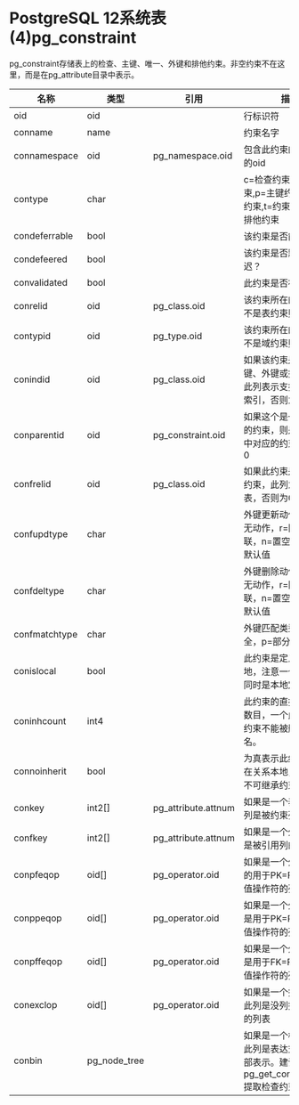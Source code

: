 # PostgreSQL 12系统表(4)pg_constraint

pg_constraint存储表上的检查、主键、唯一、外键和排他约束。非空约束不在这里，而是在pg_attribute目录中表示。

| 名称          | 类型         | 引用                | 描述                                                         |
| ------------- | ------------ | ------------------- | ------------------------------------------------------------ |
| oid           | oid          |                     | 行标识符                                                     |
| conname       | name         |                     | 约束名字                                                     |
| connamespace  | oid          | pg_namespace.oid    | 包含此约束的名字空间的oid                                    |
| contype       | char         |                     | c=检查约束,f=外键约束,p=主键约束,u=唯一约束,t=约束触发器,x=排他约束 |
| condeferrable | bool         |                     | 该约束是否能被延迟？                                         |
| condefeered   | bool         |                     | 该约束是否默认被延迟？                                       |
| convalidated  | bool         |                     | 此约束是否被验证过？                                         |
| conrelid      | oid          | pg_class.oid        | 该约束所在的表，如果不是表约束则为0                          |
| contypid      | oid          | pg_type.oid         | 该约束所在的域，如果不是域约束则为0                          |
| conindid      | oid          | pg_class.oid        | 如果该约束是唯一、主键、外键或排他约束，此列表示支持此约束的索引，否则为0 |
| conparentid   | oid          | pg_constraint.oid   | 如果这个是一个分区中的约束，则是父分区表中对应的约束；否则为0 |
| confrelid     | oid          | pg_class.oid        | 如果此约束是一个外键约束，此列为被引用的表，否则为0          |
| confupdtype   | char         |                     | 外键更新动作代码：a=无动作，r=限制，c=级联，n=置空，d=置为默认值 |
| confdeltype   | char         |                     | 外键删除动作代码：a=无动作，r=限制，c=级联，n=置空，d=置为默认值 |
| confmatchtype | char         |                     | 外键匹配类型：f=完全，p=部分，s=简单                         |
| conislocal    | bool         |                     | 此约束是定义在关系本地，注意一个约束可以同时是本地定义和继承 |
| coninhcount   | int4         |                     | 此约束的直接继承祖先数目，一个此列非零的约束不能被删除或重命名。 |
| connoinherit  | bool         |                     | 为真表示此约束被定义在关系本地，它是一个不可继承约束         |
| conkey        | int2[]       | pg_attribute.attnum | 如果是一个表约束，此列是被约束列的列表。                     |
| confkey       | int2[]       | pg_attribute.attnum | 如果是一个外键，此列是被引用列的列表。                       |
| conpfeqop     | oid[]        | pg_operator.oid     | 如果是一个外键，此列的用于PK=FK比较的等值操作符的列表        |
| conppeqop     | oid[]        | pg_operator.oid     | 如果是一个外键，此列是用于PK=PK比较的等值操作符的列表        |
| conpffeqop    | oid[]        | pg_operator.oid     | 如果是一个外键，此列是用于FK=FK比较的等值操作符的列表        |
| conexclop     | oid[]        | pg_operator.oid     | 如果是一个排他约束，此列是没列排他操作符的列表               |
| conbin        | pg_node_tree |                     | 如果是一个检查约束，此列是表达式的一个内部表示。建议使用pg_get_constraindef()提取检查约束的定义 |
